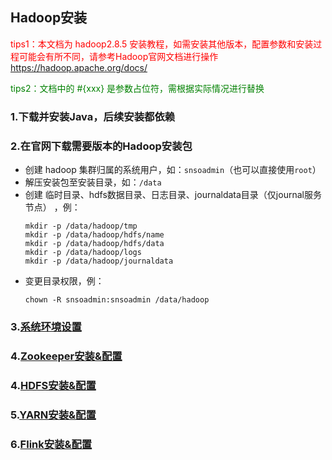 ## Hadoop安装
<font color=red>tips1：本文档为 hadoop2.8.5 安装教程，如需安装其他版本，配置参数和安装过程可能会有所不同，请参考Hadoop官网文档进行操作</font>
https://hadoop.apache.org/docs/

<font color=green>tips2：文档中的 #{xxx} 是参数占位符，需根据实际情况进行替换</font>

### 1.下载并安装Java，后续安装都依赖


### 2.在官网下载需要版本的Hadoop安装包
* 创建 hadoop 集群归属的系统用户，如：`snsoadmin`（也可以直接使用`root`）
* 解压安装包至安装目录，如：`/data`
* 创建 临时目录、hdfs数据目录、日志目录、journaldata目录（仅journal服务节点） ，例：
  ~~~
  mkdir -p /data/hadoop/tmp
  mkdir -p /data/hadoop/hdfs/name
  mkdir -p /data/hadoop/hdfs/data
  mkdir -p /data/hadoop/logs
  mkdir -p /data/hadoop/journaldata
  ~~~
* 变更目录权限，例：
  ~~~
  chown -R snsoadmin:snsoadmin /data/hadoop
  ~~~


### 3.[系统环境设置](env.md)

### 4.[Zookeeper安装&配置](install-zookeeper.md)

### 4.[HDFS安装&配置](install-hdfs.md)

### 5.[YARN安装&配置](install-yarn.md)

### 6.[Flink安装&配置](install-flink.md)

